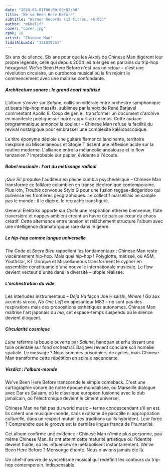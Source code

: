 ```yaml
---
date: "2024-03-01T00:00:00+02:00"
title: "We've Been Here Before"
subtitle: "Warner Records (13 titres, 46:05)"
author: "mkhelif"
cover: "cover.jpg"
rank: 10
artist: "Chinese Man"
tidalAlbumId: "338319361"
---
```


Six ans de silence. Six ans pour que les Aixois de Chinese Man digèrent leur propre légende, celle qui depuis 2004 les a
érigés en parrains du trip-hop hexagonal. We've Been Here Before n'est pas un retour – c'est une révolution circulaire,
un ouroboros musical où la fin rejoint le commencement avec une maîtrise confondante.


##### Architecture sonore : le grand écart maîtrisé

L'album s'ouvre sur *Salune*, collision sidérale entre orchestre symphonique et beats hip-hop massifs, sublimée par la
voix de René Barjavel commentant Apollo 8. Coup de génie : transformer un document d'archive en manifeste poétique sur
notre rapport au cosmos. Cette audace programmatique annonce la couleur – Chinese Man refuse la facilité du revival
nostalgique pour embrasser une complexité kaléidoscopique.

Le titre éponyme déploie une guitare flamenca lancinante, territoire inexploré où Miscellaneous et Stogie T tissent une
réflexion acide sur la routine moderne. L'alliance entre la mélancolie andalouse et le flow tanzanien ? Improbable sur
papier, évidente à l'écoute.


##### Babel musicale : l'art du métissage radical

*¡Que Sí!* propulse l'auditeur en pleine cumbia psychédélique – Chinese Man transforme ce folklore colombien en transe
électronique contemporaine. Plus loin, *Trouble* convoque Stylo G pour une fusion reggae-didgeridoo qui pulvérise les
frontières géographiques. Le collectif marseillais ne sample pas le monde : il le digère, le recrache transfiguré.

General Elektriks apporte sur *Cycle* une respiration éthérée bienvenue, flûte traversière et nappes ambient créant un
havre de paix au cœur du chaos créatif. Cette alternance entre tension et relâchement structure l'album avec une
intelligence dramaturgique rare dans le genre.

##### Le hip-hop comme langue universelle

*The Code* et *Sacre Bleu* rappellent les fondamentaux : Chinese Man reste viscéralement hip-hop. Mais quel hip-hop !
Polyglotte, métissé, où ASM, Youthstar, KT Gorique et Miscellaneous transforment le cypher en assemblée constituante
d'une nouvelle internationale musicale. Le flow devient vecteur d'unité dans la diversité – utopie réalisée.

##### L'orchestration du vide

Les interludes instrumentaux – *Déjà Vu* façon Joe Hisaishi, *Where I Go* aux accents siroco, *No One Left* en
apesanteur M83 – ne sont pas des respirations mais des propositions esthétiques autonomes. Chinese Man maîtrise l'art
japonais du *ma*, cet espace-temps suspendu où le silence devient éloquent.

##### Circularité cosmique

*Lune* referme la boucle ouverte par *Salune*, handpan et erhu tissant une toile orientale sur fond orchestral. Barjavel
revient conclure son homélie spatiale. Le message ? Nous sommes prisonniers de cycles, mais Chinese Man transforme cette
répétition en spirale ascendante.

##### Verdict : l'album-monde

We've Been Here Before transcende le simple comeback. C'est une cartographie sonore de notre époque mondialisée, où
Marseille dialogue avec Dar es Salaam, où le classique européen fusionne avec le dub jamaïcain, où l'électronique
devient le ciment universel.

Chinese Man ne fait pas du world music – terme condescendant s'il en est. Ils créent une musique-monde, sans exotisme de
pacotille ni appropriation culturelle, dans un respect mutuel des traditions qu'ils hybrident. Leur force ? Comprendre
que le groove est la dernière lingua franca de l'humanité.

Cet album confirme une évidence : Chinese Man n'imite plus personne, pas même Chinese Man. Ils ont atteint cette
maturité artistique où l'identité devient fluide, où les influences se métabolisent instantanément. We've Been Here
Before ? Mensonge éhonté. Nous n'avions jamais été là.

Un chef-d'œuvre de syncrétisme musical qui redéfinit les contours du trip-hop contemporain. Indispensable.
